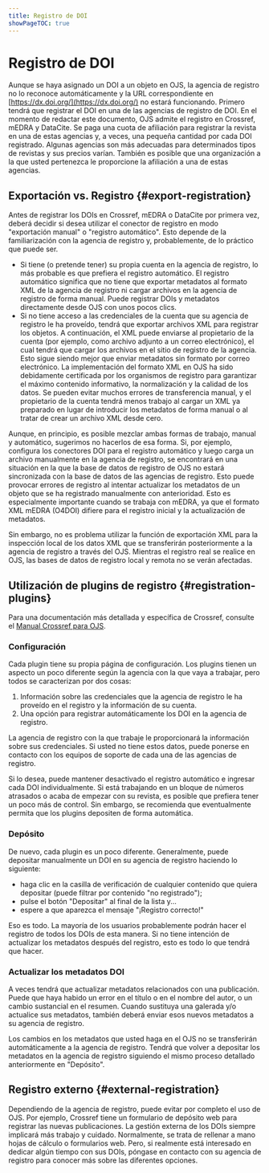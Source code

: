 ```yaml
---
title: Registro de DOI
showPageTOC: true
---
```


# Registro de DOI

Aunque se haya asignado un DOI a un objeto en OJS, la agencia de registro no lo reconoce automáticamente y la URL correspondiente en [https://dx.doi.org/](https://dx.doi.org/) no estará funcionando. Primero tendrá que registrar el DOI en una de las agencias de registro de DOI. En el momento de redactar este documento, OJS admite el registro en Crossref, mEDRA y DataCite. Se paga una cuota de afiliación para registrar la revista en una de estas agencias y, a veces, una pequeña cantidad por cada DOI registrado.  Algunas agencias son más adecuadas para determinados tipos de revistas y sus precios varían. También es posible que una organización a la que usted pertenezca le proporcione la afiliación a una de estas agencias.

## Exportación vs. Registro {#export-registration}

Antes de registrar los DOIs en Crossref, mEDRA o DataCite por primera vez, deberá decidir si desea utilizar el conector de registro en modo "exportación manual" o "registro automático". Esto depende de la familiarización con la agencia de registro y, probablemente, de lo práctico que puede ser.

- Si tiene (o pretende tener) su propia cuenta en la agencia de registro, lo más probable es que prefiera el registro automático. El registro automático significa que no tiene que exportar metadatos al formato XML de la agencia de registro ni cargar archivos en la agencia de registro de forma manual. Puede registrar DOIs y metadatos directamente desde OJS con unos pocos clics.
- Si no tiene acceso a las credenciales de la cuenta que su agencia de registro le ha proveído, tendrá que exportar archivos XML para registrar los objetos. A continuación, el XML puede enviarse al propietario de la cuenta (por ejemplo, como archivo adjunto a un correo electrónico), el cual tendrá que cargar los archivos en el sitio de registro de la agencia. Esto sigue siendo mejor que enviar metadatos sin formato por correo electrónico. La implementación del formato XML en OJS ha sido debidamente certificada por los organismos de registro para garantizar el máximo contenido informativo, la normalización y la calidad de los datos. Se pueden evitar muchos errores de transferencia manual, y el propietario de la cuenta tendrá menos trabajo al cargar un XML ya preparado en lugar de introducir los metadatos de forma manual o al tratar de crear un archivo XML desde cero.

Aunque, en principio, es posible mezclar ambas formas de trabajo, manual y automático, sugerimos no hacerlos de esa forma. Si, por ejemplo, configura los conectores DOI para el registro automático y luego carga un archivo manualmente en la agencia de registro, se encontrará en una situación en la que la base de datos de registro de OJS no estará sincronizada con la base de datos de las agencias de registro. Esto puede provocar errores de registro al intentar actualizar los metadatos de un objeto que se ha registrado manualmente con anterioridad. Esto es especialmente importante cuando se trabaja con mEDRA, ya que el formato XML mEDRA \(O4DOI\) difiere para el registro inicial y la actualización de metadatos.

Sin embargo, no es problema utilizar la función de exportación XML para la inspección local de los datos XML que se transferirán posteriormente a la agencia de registro a través del OJS. Mientras el registro real se realice en OJS, las bases de datos de registro local y remota no se verán afectadas.

## Utilización de plugins de registro {#registration-plugins}

Para una documentación más detallada y específica de Crossref, consulte el [Manual Crossref para OJS](/crossref-ojs-manual/).

### Configuración

Cada plugin tiene su propia página de configuración. Los plugins tienen un aspecto un poco diferente según la agencia con la que vaya a trabajar, pero todos se caracterizan por dos cosas:

1. Información sobre las credenciales que la agencia de registro le ha proveído en el registro y la información de su cuenta.
2. Una opción para registrar automáticamente los DOI en la agencia de registro.

La agencia de registro con la que trabaje le proporcionará la información sobre sus credenciales. Si usted no tiene estos datos, puede ponerse en contacto con los equipos de soporte de cada una de las agencias de registro.

Si lo desea, puede mantener desactivado el registro automático e ingresar cada DOI individualmente. Si está trabajando en un bloque de números atrasados o acaba de empezar con su revista, es posible que prefiera tener un poco más de control. Sin embargo, se recomienda que eventualmente permita que los plugins depositen de forma automática.

### Depósito

De nuevo, cada plugin es un poco diferente. Generalmente, puede depositar manualmente un DOI en su agencia de registro haciendo lo siguiente:

- haga clic en la casilla de verificación de cualquier contenido que quiera depositar (puede filtrar por contenido "no registrado");
- pulse el botón "Depositar" al final de la lista y...
- espere a que aparezca el mensaje "¡Registro correcto!"

Eso es todo. La mayoría de los usuarios probablemente podrán hacer el registro de todos los DOIs de esta manera. Si no tiene intención de actualizar los metadatos después del registro, esto es todo lo que tendrá que hacer.

### Actualizar los metadatos DOI

A veces tendrá que actualizar metadatos relacionados con una publicación. Puede que haya habido un error en el título o en el nombre del autor, o un cambio sustancial en el resumen. Cuando sustituya una galerada y/o actualice sus metadatos, también deberá enviar esos nuevos metadatos a su agencia de registro.

Los cambios en los metadatos que usted haga en el OJS no se transferirán automáticamente a la agencia de registro. Tendrá que volver a depositar los metadatos en la agencia de registro siguiendo el mismo proceso detallado anteriormente en "Depósito".

## Registro externo {#external-registration}

Dependiendo de la agencia de registro, puede evitar por completo el uso de OJS. Por ejemplo, Crossref tiene un formulario de depósito web para registrar las nuevas publicaciones. La gestión externa de los DOIs siempre implicará más trabajo y cuidado. Normalmente, se trata de rellenar a mano hojas de cálculo o formularios web. Pero, si realmente está interesado en dedicar algún tiempo con sus DOIs, póngase en contacto con su agencia de registro para conocer más sobre las diferentes opciones. 
